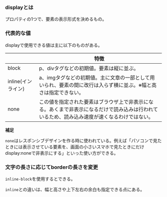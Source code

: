 ### displayとは

プロパティの1つで、要素の表示形式を決めるもの。

### 代表的な値

displayで使用できる値は主に以下のものがある。

||特徴|
|-|-|
|block|p、divタグなどの初期値。要素は縦に並ぶ。|
|inline(インライン)|a、imgタグなどの初期値。主に文章の一部として用いられ、要素の間に改行は入らず横に並ぶ。※幅と高さは指定できない。|
|none|この値を指定された要素はブラウザ上で非表示になる。あくまで非表示になるだけで読み込みは行われているため、読み込み速度が速くなるわけではない。|

**補足**

`none`はレスポンシブデザインを作る時に使われている。例えば「パソコンで見たときには表示させている要素を、画面の小さいスマホで見たときにだけdisplay:noneで非表示にする」といった使い方ができる。

### 文字の長さに応じてborderの長さを変更

`inline-block`を使用するとできる。

`inline`との違いは、幅と高さや上下左右の余白も指定できる点にある。

